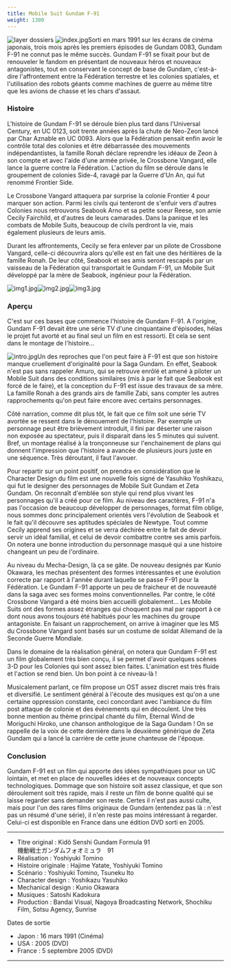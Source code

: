 ```yaml
---
title: Mobile Suit Gundam F-91
weight: 1300
---
```


![layer dossiers](/images/stories/saga/F91/layer_dossiers.jpg)
![index.jpg](/images/mini/images-stories-saga-F91-images-_tb_x150_index.jpg)Sorti en mars 1991 sur les écrans de cinéma japonais, trois mois après les premiers épisodes de Gundam 0083, Gundam F-91 ne connut pas le même succès. Gundam F-91 se fixait pour but de renouveler le fandom en présentant de nouveaux héros et nouveaux antagonistes, tout en conservant le concept de base de Gundam, c'est-à-dire l'affrontement entre la Fédération terrestre et les colonies spatiales, et l'utilisation des robots géants comme machines de guerre au même titre que les avions de chasse et les chars d'assaut.


### Histoire


L'histoire de Gundam F-91 se déroule bien plus tard dans l'Universal Century, en UC 0123, soit trente années après la chute de Neo-Zeon lancé par Char Aznable en UC 0093. Alors que la Fédération pensait enfin avoir le contrôle total des colonies et être débarrassée des mouvements indépendantistes, la famille Ronah déclare reprendre les idéaux de Zeon à son compte et avec l'aide d'une armée privée, le Crossbone Vangard, elle lance la guerre contre la Fédération. L'action du film se déroule dans le groupement de colonies Side-4, ravagé par la Guerre d'Un An, qui fut renommé Frontier Side.


Le Crossbone Vangard attaquera par surprise la colonie Frontier 4 pour marquer son action. Parmi les civils qui tenteront de s'enfuir vers d'autres Colonies nous retrouvons Seabook Arno et sa petite soeur Reese, son amie Cecily Fairchild, et d'autres de leurs camarades. Dans la panique et les combats de Mobile Suits, beaucoup de civils perdront la vie, mais également plusieurs de leurs amis.


Durant les affrontements, Cecily se fera enlever par un pilote de Crossbone Vangard, celle-ci découvrira alors qu'elle est en fait une des héritières de la famille Ronah. De leur côté, Seabook et ses amis seront rescapés par un vaisseau de la Fédération qui transportait le Gundam F-91, un Mobile Suit développé par la mère de Seabook, ingénieur pour la Fédération.


![img1.jpg](/images/mini/images-stories-saga-F91-_tb_x110_img1.jpg)![img2.jpg](/images/mini/images-stories-saga-F91-_tb_x110_img2.jpg)![img3.jpg](/images/mini/images-stories-saga-F91-_tb_x110_img3.jpg)
### Aperçu


C'est sur ces bases que commence l'histoire de Gundam F-91. A l'origine, Gundam F-91 devait être une série TV d'une cinquantaine d'épisodes, hélas le projet fut avorté et au final seul un film en est ressorti. Et cela se sent dans le montage de l'histoire...


![intro.jpg](/images/stories/saga/F91/images/intro.jpg)Un des reproches que l'on peut faire à F-91 est que son histoire manque cruellement d'originalité pour la Saga Gundam. En effet, Seabook n'est pas sans rappeler Amuro, qui se retrouve enrôlé et amené à piloter un Mobile Suit dans des conditions similaires (mis à par le fait que Seabook est forcé de le faire), et la conception du F-91 est issue des travaux de sa mère. La famille Ronah a des grands airs de famille Zabi, sans compter les autres rapprochements qu'on peut faire encore avec certains personnages.


Côté narration, comme dit plus tôt, le fait que ce film soit une série TV avortée se ressent dans le dénouement de l'histoire. Par exemple un personnage peut être brièvement introduit, il fini par déserter une raison non exposée au spectateur, puis il disparait dans les 5 minutes qui suivent. Bref, un montage réalisé à la tronçonneuse sur l'enchainement de plans qui donnent l'impression que l'histoire a avancée de plusieurs jours juste en une séquence. Très déroutant, il faut l'avouer.


Pour repartir sur un point positif, on prendra en considération que le Character Design du film est une nouvelle fois signé de Yasuhiko Yoshikazu, qui fut le designer des personnages de Mobile Suit Gundam et Zeta Gundam. On reconnaît d'emblée son style qui rend plus vivant les personnages qu'il a créé pour ce film. Au niveau des caractères, F-91 n'a pas l'occasion de beaucoup développer de personnages, format film oblige, nous sommes donc principalement orientés vers l'évolution de Seabook et le fait qu'il découvre ses aptitudes spéciales de Newtype. Tout comme Cecily apprend ses origines et se verra déchirée entre le fait de devoir servir un idéal familial, et celui de devoir combattre contre ses amis parfois. On notera une bonne introduction du personnage masqué qui a une histoire changeant un peu de l'ordinaire.


Au niveau du Mecha-Design, là ça se gâte. De nouveau designés par Kunio Okawara, les mechas présentent des formes intéressantes et une évolution correcte par rapport à l'année durant laquelle se passe F-91 pour la Fédération. Le Gundam F-91 apporte un peu de fraicheur et de nouveauté dans la saga avec ses formes moins conventionnelles. Par contre, le côté Crossbone Vangard a été moins bien accueilli globalement... Les Mobile Suits ont des formes assez étranges qui choquent pas mal par rapport à ce dont nous avons toujours été habitués pour les machines du groupe antagoniste. En faisant un rapprochement, on arrive à imaginer que les MS du Crossbone Vangard sont basés sur un costume de soldat Allemand de la Seconde Guerre Mondiale.


Dans le domaine de la réalisation général, on notera que Gundam F-91 est un film globalement très bien conçu, il se permet d'avoir quelques scènes 3-D pour les Colonies qui sont assez bien faites. L'animation est très fluide et l'action se rend bien. Un bon point à ce niveau-là !


Musicalement parlant, ce film propose un OST assez discret mais très frais et diversifié. Le sentiment général à l'écoute des musiques est qu'on a une certaine oppression constante, ceci concordant avec l'ambiance du film post attaque de colonie et des évènements qui en découlent. Une très bonne mention au thème principal chanté du film, Eternal Wind de Moriguchi Hiroko, une chanson anthologique de la Saga Gundam ! On se rappelle de la voix de cette dernière dans le deuxième générique de Zeta Gundam qui a lancé la carrière de cette jeune chanteuse de l'époque.


### Conclusion


Gundam F-91 est un film qui apporte des idées sympathiques pour un UC lointain, et met en place de nouvelles idées et de nouveaux concepts technologiques. Dommage que son histoire soit assez classique, et que son déroulement soit très rapide, mais il reste un film de bonne qualité qui se laisse regarder sans demander son reste. Certes il n'est pas aussi culte, mais pour l'un des rares films originaux de Gundam (entendez pas là : n'est pas un résumé d'une série), il n'en reste pas moins intéressant à regarder. Celui-ci est disponible en France dans une édition DVD sorti en 2005.




---


* Titre original : Kidô Senshi Gundam Formula 91   
機動戦士ガンダムフォオミュラ　91
* Réalisation : Yoshiyuki Tomino
* Histoire originale : Hajime Yatate, Yoshiyuki Tomino
* Scénario : Yoshiyuki Tomino, Tsuneku Ito
* Character design : Yoshikazu Yasuhiko
* Mechanical design : Kunio Okawara
* Musiques : Satoshi Kadokura
* Production : Bandai Visual, Nagoya Broadcasting Network, Shochiku Film, Sotsu Agency, Sunrise


Dates de sortie


* Japon : 16 mars 1991 (Cinéma)
* USA : 2005 (DVD)
* France : 5 septembre 2005 (DVD)




---


 


